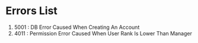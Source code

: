 # Errors List

1. 5001 : DB Error Caused When Creating An Account
2. 4011 : Permission Error Caused When User Rank Is Lower Than Manager
